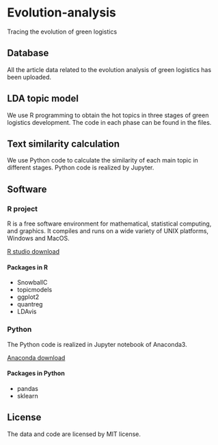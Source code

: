 # Evolution-analysis
Tracing the evolution of green logistics
## Database
All the article data related to the evolution analysis of green logistics has been uploaded.

## LDA topic model
We use R programming to obtain the hot topics in three stages of green logistics development. The code in each phase can be found in the files.

## Text similarity calculation
We use Python code to calculate the similarity of each main topic in different stages. Python code is realized by Jupyter.

## Software
### R project
R is a free software environment for mathematical, statistical computing, and graphics. It compiles and runs on a wide variety of UNIX platforms, Windows and MacOS.

[R studio download](https://www.r-project.org/)

#### Packages in R
* SnowballC
* topicmodels
* ggplot2
* quantreg
* LDAvis

### Python
The Python code is realized in Jupyter notebook of Anaconda3.

[Anaconda download](https://anaconda.org/)

#### Packages in Python
* pandas
* sklearn

## License
The data and code are licensed by MIT license.

